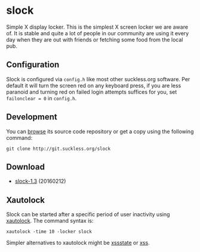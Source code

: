 slock
=====
Simple X display locker. This is the simplest X screen locker we are
aware of. It is stable and quite a lot of people in our community are using it
every day when they are out with friends or fetching some food from the local
pub.

Configuration
-------------

Slock is configured via `config.h` like most other suckless.org software. Per
default it will turn the screen red on any keyboard press, if you are less
paranoid and turning red on failed login attempts suffices for you, set
`failonclear = 0` in `config.h`.

Development
-----------
You can [browse](http://git.suckless.org/slock) its source code repository
or get a copy using the following command:

	git clone http://git.suckless.org/slock

Download
--------
* [slock-1.3](http://dl.suckless.org/tools/slock-1.3.tar.gz) (20160212)

Xautolock
---------
Slock can be started after a specific period of user inactivity using
[xautolock](http://www.ibiblio.org/pub/linux/X11/screensavers/). The
command syntax is:

	xautolock -time 10 -locker slock

Simpler alternatives to xautolock might be
[xssstate](http://git.suckless.org/xssstate/) or
[xss](http://woozle.org/~neale/src/xss.html).

